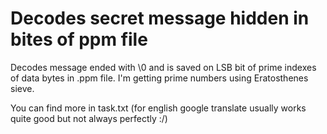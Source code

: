 # Decodes secret message hidden in bites of ppm file
Decodes message ended with \0 and is saved on LSB bit of prime indexes of data bytes in .ppm file. I'm getting prime numbers using Eratosthenes sieve.

You can find more in task.txt (for english google translate usually works quite good but not always perfectly :/)
